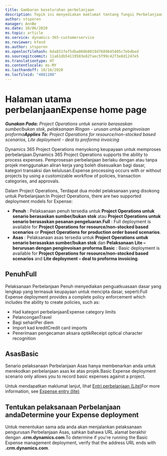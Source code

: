 ```yaml
---
title: Gambaran keseluruhan perbelanjaan
description: Topik ini menyediakan maklumat tentang fungsi Perbelanjaan dalam Project Operations.
author: stsporen
manager: AnnBe
ms.date: 10/06/2020
ms.topic: article
ms.service: dynamics-365-customerservice
ms.reviewer: kfend
ms.author: stsporen
ms.openlocfilehash: 6da831fef5dba060b8019d7689645405c7ebdbed
ms.sourcegitcommit: 11a61db54119503e82faec5f99c4273e8d1247e5
ms.translationtype: HT
ms.contentlocale: ms-MY
ms.lasthandoff: 10/16/2020
ms.locfileid: "4081108"
---
```

# <a name="expense-home-page"></a><span data-ttu-id="4b6ee-103">Halaman utama perbelanjaan</span><span class="sxs-lookup"><span data-stu-id="4b6ee-103">Expense home page</span></span>

<span data-ttu-id="4b6ee-104">_**Gunakan Pada:** Project Operations untuk senario berasaskan sumber/bukan stok, pelaksanaan Ringan - urusan untuk penginvoisan proforma_</span><span class="sxs-lookup"><span data-stu-id="4b6ee-104">_**Applies To:** Project Operations for resource/non-stocked based scenarios, Lite deployment - deal to proforma invoicing_</span></span>


<span data-ttu-id="4b6ee-105">Dynamics 365 Project Operations menyokong keupayaan untuk memproses perbelanjaan.</span><span class="sxs-lookup"><span data-stu-id="4b6ee-105">Dynamics 365 Project Operations supports the ability to process expenses.</span></span> <span data-ttu-id="4b6ee-106">Pemprosesan perbelanjaan berlaku dengan atau tanpa projek menggunakan aliran kerja yang boleh disesuaikan bagi dasar, kategori transaksi dan kelulusan.</span><span class="sxs-lookup"><span data-stu-id="4b6ee-106">Expense processing occurs with or without projects by using a customizable workflow of policies, transaction categories, and approvals.</span></span>

<span data-ttu-id="4b6ee-107">Dalam Project Operations, Terdapat dua model pelaksanaan yang disokong untuk Perbelanjaan:</span><span class="sxs-lookup"><span data-stu-id="4b6ee-107">In Project Operations, there are two supported deployment models for Expense:</span></span> 

- <span data-ttu-id="4b6ee-108">**Penuh** : Pelaksanaan penuh tersedia untuk **Project Operations untuk senario berasaskan sumber/bukan stok** atau **Project Operations untuk senario berasaskan pesanan pengeluaran**.</span><span class="sxs-lookup"><span data-stu-id="4b6ee-108">**Full** : Full deployment is available for **Project Operations for resource/non-stocked based scenarios** or **Project Operations for production order based scenarios**.</span></span>
- <span data-ttu-id="4b6ee-109">**Asas** : Pelaksanaan asas tersedia untuk **Project Operations untuk senario berasaskan sumber/bukan stok** dan **Pelaksanaan Lite – berurusan dengan penginvoisan proforma**.</span><span class="sxs-lookup"><span data-stu-id="4b6ee-109">**Basic** : Basic deployment is available for **Project Operations for resource/non-stocked based scenarios** and **Lite deployment – deal to proforma invoicing**.</span></span>

## <a name="full"></a><span data-ttu-id="4b6ee-110">Penuh</span><span class="sxs-lookup"><span data-stu-id="4b6ee-110">Full</span></span> 
<span data-ttu-id="4b6ee-111">Pelaksanaan Perbelanjaan Penuh menyediakan penguatkuasaan dasar yang lengkap yang termasuk keupayaan untuk mencipta dasar, seperti:</span><span class="sxs-lookup"><span data-stu-id="4b6ee-111">Full Expense deployment provides a complete policy enforcement which includes the ability to create policies, such as:</span></span>

  - <span data-ttu-id="4b6ee-112">Had kategori perbelanjaan</span><span class="sxs-lookup"><span data-stu-id="4b6ee-112">Expense category limits</span></span>
  - <span data-ttu-id="4b6ee-113">Pelancongan</span><span class="sxs-lookup"><span data-stu-id="4b6ee-113">Travel</span></span>
  - <span data-ttu-id="4b6ee-114">Bagi sehari</span><span class="sxs-lookup"><span data-stu-id="4b6ee-114">Per diem</span></span>
  - <span data-ttu-id="4b6ee-115">Import kad kredit</span><span class="sxs-lookup"><span data-stu-id="4b6ee-115">Credit card imports</span></span>
  - <span data-ttu-id="4b6ee-116">Penerimaan pengecaman aksara optik</span><span class="sxs-lookup"><span data-stu-id="4b6ee-116">Receipt optical character recognition</span></span>

## <a name="basic"></a><span data-ttu-id="4b6ee-117">Asas</span><span class="sxs-lookup"><span data-stu-id="4b6ee-117">Basic</span></span> 
<span data-ttu-id="4b6ee-118">Senario pelaksanaan Perbelanjaan Asas hanya membenarkan anda untuk merekodkan perbelanjaan asas ke atas projek.</span><span class="sxs-lookup"><span data-stu-id="4b6ee-118">Basic Expense deployment scenario only allows you to record basic expenses against a project.</span></span> 

<span data-ttu-id="4b6ee-119">Untuk mendapatkan maklumat lanjut, lihat [Entri perbelanjaan (Lite)](basic-expense.md)</span><span class="sxs-lookup"><span data-stu-id="4b6ee-119">For more information, see [Expense entry (lite)](basic-expense.md)</span></span>

## <a name="determine-your-expense-deployment"></a><span data-ttu-id="4b6ee-120">Tentukan pelaksanaan Perbelanjaan anda</span><span class="sxs-lookup"><span data-stu-id="4b6ee-120">Determine your Expense deployment</span></span>
<span data-ttu-id="4b6ee-121">Untuk menentukan sama ada anda akan menjalankan pelaksanaan pengurusan Perbelanjaan Asas, sahkan bahawa URL alamat berakhir dengan **.crm.dynamics.com**.</span><span class="sxs-lookup"><span data-stu-id="4b6ee-121">To determine if you're running the Basic Expense management deployment, verify that the address URL ends with **.crm.dynamics.com**.</span></span> 

